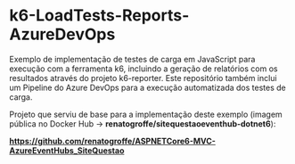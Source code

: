 # k6-LoadTests-Reports-AzureDevOps
Exemplo de implementação de testes de carga em JavaScript para execução com a ferramenta k6, incluindo a geração de relatórios com os resultados através do projeto k6-reporter. Este repositório também inclui um Pipeline do Azure DevOps para a execução automatizada dos testes de carga.

Projeto que serviu de base para a implementação deste exemplo (imagem pública no Docker Hub -> **renatogroffe/sitequestaoeventhub-dotnet6**):

**https://github.com/renatogroffe/ASPNETCore6-MVC-AzureEventHubs_SiteQuestao**